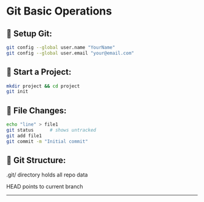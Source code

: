 # Git Basic Operations

## 🔧 Setup Git:
```bash
git config --global user.name "YourName"
git config --global user.email "your@email.com"
```

## 📁 Start a Project:
```bash
mkdir project && cd project
git init
```

## 📝 File Changes:
```bash
echo "line" > file1
git status      # shows untracked
git add file1
git commit -m "Initial commit"
```

## 📄 Git Structure:
.git/ directory holds all repo data

HEAD points to current branch

---